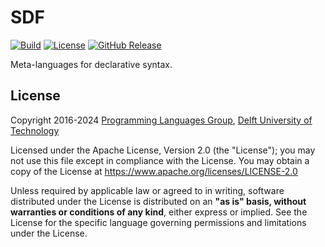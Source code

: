 # SDF
[![Build][github-badge:build]][github:build]
[![License][license-badge]][license]
[![GitHub Release][github-badge:release]][github:release]

Meta-languages for declarative syntax.


## License
Copyright 2016-2024 [Programming Languages Group](https://pl.ewi.tudelft.nl/), [Delft University of Technology](https://www.tudelft.nl/)

Licensed under the Apache License, Version 2.0 (the "License"); you may not use this file except in compliance with the License. You may obtain a copy of the License at <https://www.apache.org/licenses/LICENSE-2.0>

Unless required by applicable law or agreed to in writing, software distributed under the License is distributed on an **"as is" basis, without warranties or conditions of any kind**, either express or implied. See the License for the specific language governing permissions and limitations under the License.



[github-badge:build]: https://img.shields.io/github/actions/workflow/status/metaborg/sdf/build.yaml
[github:build]: https://github.com/metaborg/sdf/actions
[license-badge]: https://img.shields.io/github/license/metaborg/sdf
[license]: https://github.com/metaborg/sdf/blob/main/LICENSE
[github-badge:release]: https://img.shields.io/github/v/release/metaborg/sdf?display_name=release
[github:release]: https://github.com/metaborg/sdf/releases
